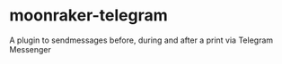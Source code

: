 # moonraker-telegram
 A plugin to sendmessages before, during and after a print via Telegram Messenger
